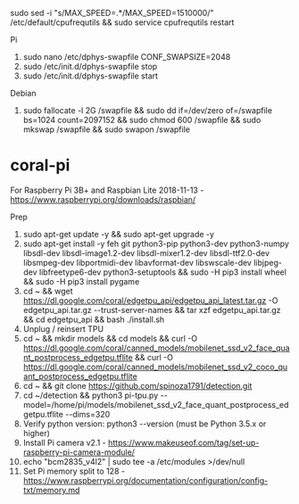 sudo sed -i "s/MAX_SPEED=.*/MAX_SPEED=1510000/" /etc/default/cpufrequtils && sudo service cpufrequtils restart

Pi
1. sudo nano /etc/dphys-swapfile CONF_SWAPSIZE=2048
2. sudo /etc/init.d/dphys-swapfile stop
3. sudo /etc/init.d/dphys-swapfile start

Debian
1. sudo fallocate -l 2G /swapfile && sudo dd if=/dev/zero of=/swapfile bs=1024 count=2097152 && sudo chmod 600 /swapfile && sudo mkswap /swapfile && sudo swapon /swapfile

# coral-pi

For Raspberry Pi 3B+ and Raspbian Lite 2018-11-13 - https://www.raspberrypi.org/downloads/raspbian/

Prep
1. sudo apt-get update -y && sudo apt-get upgrade -y
2. sudo apt-get install -y feh git python3-pip python3-dev python3-numpy libsdl-dev libsdl-image1.2-dev libsdl-mixer1.2-dev libsdl-ttf2.0-dev libsmpeg-dev libportmidi-dev libavformat-dev libswscale-dev libjpeg-dev libfreetype6-dev python3-setuptools && sudo -H pip3 install wheel && sudo -H pip3 install pygame
3. cd ~ && wget https://dl.google.com/coral/edgetpu_api/edgetpu_api_latest.tar.gz -O edgetpu_api.tar.gz --trust-server-names && tar xzf edgetpu_api.tar.gz && cd edgetpu_api && bash ./install.sh
4. Unplug / reinsert TPU
3. cd ~ && mkdir models && cd models && curl -O https://dl.google.com/coral/canned_models/mobilenet_ssd_v2_face_quant_postprocess_edgetpu.tflite && curl -O https://dl.google.com/coral/canned_models/mobilenet_ssd_v2_coco_quant_postprocess_edgetpu.tflite
4. cd ~ && git clone https://github.com/spinoza1791/detection.git
5. cd ~/detection && python3 pi-tpu.py --model=/home/pi/models/mobilenet_ssd_v2_face_quant_postprocess_edgetpu.tflite --dims=320
3. Verify python version: python3 --version (must be Python 3.5.x or higher)
4. Install Pi camera v2.1 - https://www.makeuseof.com/tag/set-up-raspberry-pi-camera-module/
5. echo "bcm2835_v4l2" | sudo tee -a /etc/modules >/dev/null
6. Set Pi memory split to 128 - https://www.raspberrypi.org/documentation/configuration/config-txt/memory.md
